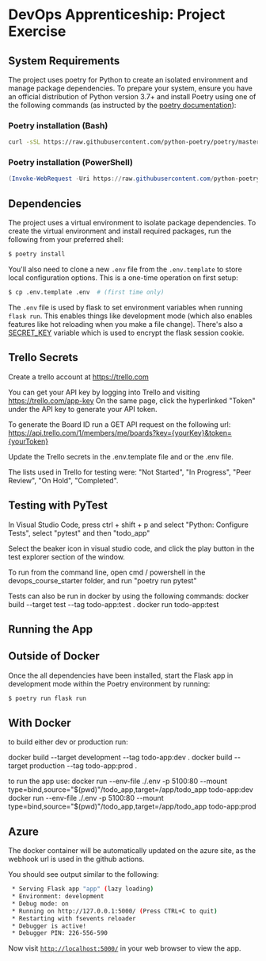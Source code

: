 # DevOps Apprenticeship: Project Exercise

## System Requirements

The project uses poetry for Python to create an isolated environment and manage package dependencies. To prepare your system, ensure you have an official distribution of Python version 3.7+ and install Poetry using one of the following commands (as instructed by the [poetry documentation](https://python-poetry.org/docs/#system-requirements)):

### Poetry installation (Bash)

```bash
curl -sSL https://raw.githubusercontent.com/python-poetry/poetry/master/install-poetry.py | python -
```

### Poetry installation (PowerShell)

```powershell
(Invoke-WebRequest -Uri https://raw.githubusercontent.com/python-poetry/poetry/master/install-poetry.py -UseBasicParsing).Content | python -
```

## Dependencies

The project uses a virtual environment to isolate package dependencies. To create the virtual environment and install required packages, run the following from your preferred shell:

```bash
$ poetry install
```

You'll also need to clone a new `.env` file from the `.env.template` to store local configuration options. This is a one-time operation on first setup:

```bash
$ cp .env.template .env  # (first time only)
```

The `.env` file is used by flask to set environment variables when running `flask run`. This enables things like development mode (which also enables features like hot reloading when you make a file change). There's also a [SECRET_KEY](https://flask.palletsprojects.com/en/1.1.x/config/#SECRET_KEY) variable which is used to encrypt the flask session cookie.

## Trello Secrets
Create a trello account at https://trello.com 

You can get your API key by logging into Trello and visiting https://trello.com/app-key
On the same page, click the hyperlinked "Token" under the API key to generate your API token.

To generate the Board ID run a GET API request on the following url: https://api.trello.com/1/members/me/boards?key={yourKey}&token={yourToken} 

Update the Trello secrets in the .env.template file and or the .env file.

The lists used in Trello for testing were: "Not Started", "In Progress", "Peer Review", "On Hold", "Completed".

## Testing with PyTest
In Visual Studio Code, press ctrl + shift + p and select "Python: Configure Tests", select "pytest" and then "todo_app"

Select the beaker icon in visual studio code, and click the play button in the test explorer section of the window.

To run from the command line, open cmd / powershell in the devops_course_starter folder, and run "poetry run pytest"

Tests can also be run in docker by using the following commands:
    docker build --target test --tag todo-app:test .
    docker run todo-app:test 

## Running the App
## Outside of Docker

Once the all dependencies have been installed, start the Flask app in development mode within the Poetry environment by running:
```bash
$ poetry run flask run
```

## With Docker
to build either dev or production run:

docker build --target development --tag todo-app:dev .
docker build --target production --tag todo-app:prod .

to run the app use:
docker run --env-file ./.env -p 5100:80 --mount type=bind,source="$(pwd)"/todo_app,target=/app/todo_app todo-app:dev
docker run --env-file ./.env -p 5100:80 --mount type=bind,source="$(pwd)"/todo_app,target=/app/todo_app todo-app:prod

## Azure
The docker container will be automatically updated on the azure site, as the webhook url is used in the github actions.


You should see output similar to the following:
```bash
 * Serving Flask app "app" (lazy loading)
 * Environment: development
 * Debug mode: on
 * Running on http://127.0.0.1:5000/ (Press CTRL+C to quit)
 * Restarting with fsevents reloader
 * Debugger is active!
 * Debugger PIN: 226-556-590
```
Now visit [`http://localhost:5000/`](http://localhost:5000/) in your web browser to view the app.
